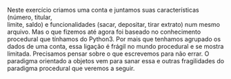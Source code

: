 Neste	exercício	criamos	uma	conta	e	juntamos	suas	características	(número,	titular,	
limite,	saldo)	e funcionalidades	(sacar,	depositar,	tirar	 extrato)	num	mesmo	 arquivo.
Mas	o	que	fizemos	 até	 agora	foi baseado	no	conhecimento	procedural	que	tínhamos	do	Python3.
Por	mais	que	tenhamos	agrupado	os	dados	de	uma	conta,	essa	ligação	é	frágil	no	mundo	procedural
e	se	mostra	limitada.	Precisamos	pensar	sobre	o	que	escrevemos	para	não	errar.	O	paradigma	orientado	a
objetos	vem	para	sanar	essa	e	outras	fragilidades	do	paradigma	procedural	que	veremos	a	seguir.
